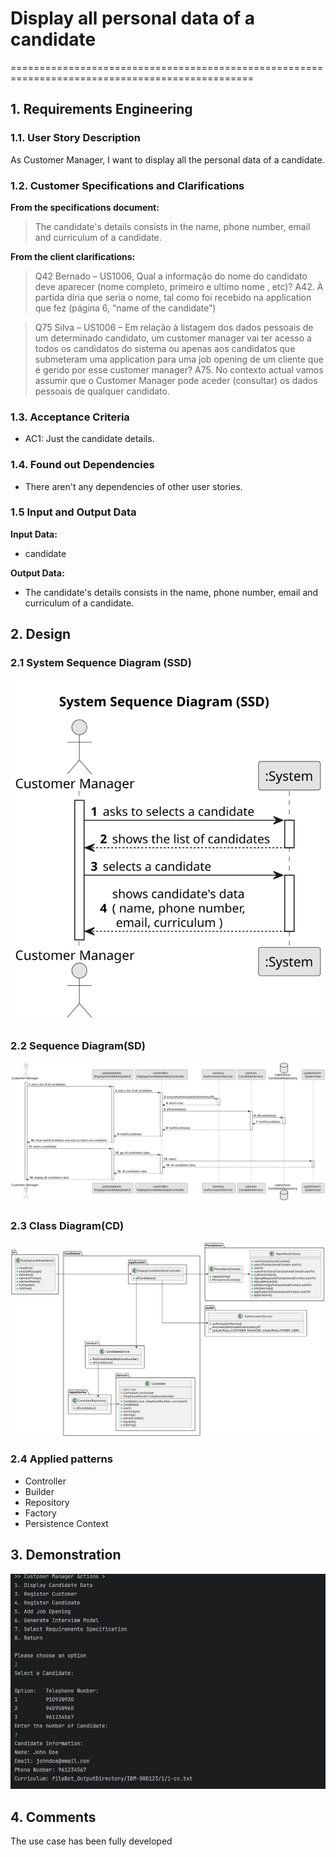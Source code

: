 # Display all personal data of a candidate

================================================================================================


## 1. Requirements Engineering

### 1.1. User Story Description

As Customer Manager, I want to display all the personal data of a candidate.

### 1.2. Customer Specifications and Clarifications 

**From the specifications document:**

> The candidate's details consists in the name, phone number, email and curriculum of a candidate.

**From the client clarifications:**

> Q42 Bernado – US1006, Qual a informação do nome do candidato deve aparecer (nome completo, primeiro e ultimo nome , etc)?
 A42. À partida diria que seria o nome, tal como foi recebido na application que fez (página 6, “name of the candidate”)

>Q75 Silva – US1006 – Em relação à listagem dos dados pessoais de um determinado candidato, um customer manager vai ter acesso a todos os candidatos do sistema ou apenas aos candidatos que submeteram uma application para uma job opening de um cliente que é gerido por esse customer manager?
A75. No contexto actual vamos assumir que o Customer Manager pode aceder (consultar) os dados pessoais de qualquer candidato.


### 1.3. Acceptance Criteria

* AC1: Just the candidate details.

### 1.4. Found out Dependencies

* There aren't any dependencies of other user stories.

### 1.5 Input and Output Data

**Input Data:**

* candidate

**Output Data:**

* The candidate's details consists in the name, phone number, email and curriculum of a candidate.


## 2. Design

### 2.1 System Sequence Diagram (SSD)

![System Sequence Diagram](system-sequence-diagram.svg)

### 2.2 Sequence Diagram(SD)

![Sequence Diagram](sequence-diagram.svg)

### 2.3 Class Diagram(CD)

![Class Diagram](class-diagram.svg)

### 2.4 Applied patterns

- Controller
- Builder
- Repository
- Factory
- Persistence Context

## 3. Demonstration

![Implementation Image](ImplementationImage.png)


## 4. Comments

The use case has been fully developed







